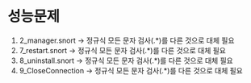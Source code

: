 # 성능문제
1. 2_manager.snort -> 정규식 모든 문자 검사(.*)를 다른 것으로 대체 필요
2. 7_restart.snort -> 정규식 모든 문자 검사(.*)를 다른 것으로 대체 필요
3. 8_uninstall.snort -> 정규식 모든 문자 검사(.*)를 다른 것으로 대체 필요
4. 9_CloseConnection -> 정규식 모든 문자 검사(.*)를 다른 것으로 대체 필요